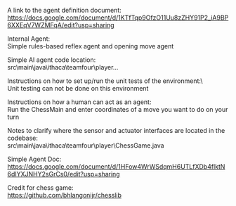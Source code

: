 A link to the agent definition document: https://docs.google.com/document/d/1KTfTqp9OfzO11Uu8zZHY91P2_iA9BP6XXEqV7WZMFqA/edit?usp=sharing

Internal Agent: \
Simple rules-based reflex agent and opening move agent

Simple AI agent code location: \
src\main\java\ithaca\teamfour\player…

Instructions on how to set up/run the unit tests of the environment:\		
Unit testing can not be done on this environment 

Instructions on how a human can act as an agent: \
Run the ChessMain and enter coordinates of a move you want to do on your turn

Notes to clarify where the sensor and actuator interfaces are located in the codebase: \
src\main\java\ithaca\teamfour\player\ChessGame.java

Simple Agent Doc: https://docs.google.com/document/d/1HFow4WrWSdqmH6UTLfXDb4flktN6dIYXJNHY2sGrCs0/edit?usp=sharing



Credit for chess game:   
https://github.com/bhlangonijr/chesslib

